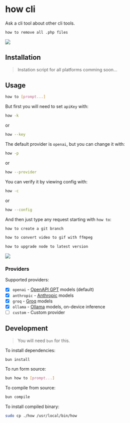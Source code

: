 # how cli

Ask a cli tool about other cli tools.

```bash
how to remove all .php files
```

<img src="./demo.gif">

## Installation

> Instation script for all platforms comming soon...

## Usage

```bash
how to [prompt...]
```

But first you will need to set `apiKey` with:

```bash
how -k
```

or

```bash
how --key
```

The default provider is `openai`, but you can change it with:

```bash
how -p
```

or

```bash
how --provider
```

You can verify it by viewing config with:

```bash
how -c
```

or

```bash
how --config
```

And then just type any request starting with `how to`:

```bash
how to create a git branch
```

```bash
how to convert video to gif with ffmpeg
```

```bash
how to upgrade node to latest version
```

<img src="./demo.gif">

### Providers

Supported providers:

- [x] `openai` - [OpenAPI GPT](https://chatgpt.com/) models (default)
- [x] `anthropic` - [Anthropic](https://claude.ai/) models
- [x] `groq` - [Groq](https://groq.com/) models
- [x] `ollama` - [Ollama](https://ollama.com/) models, on-device inference
- [ ] `custom` - Custom provider

## Development

> You will need `bun` for this.

To install dependencies:

```bash
bun install
```

To run form source:

```bash
bun how to [prompt...]
```

To compile from source:

```bash
bun compile
```

To install compiled binary:

```bash
sudo cp ./how /usr/local/bin/how
```
